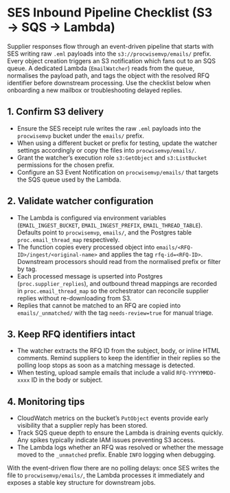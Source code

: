 # SES Inbound Pipeline Checklist (S3 → SQS → Lambda)

Supplier responses flow through an event-driven pipeline that starts with SES
writing raw `.eml` payloads into the `s3://procwisemvp/emails/` prefix. Every
object creation triggers an S3 notification which fans out to an SQS queue. A
dedicated Lambda (`EmailWatcher`) reads from the queue, normalises the payload
path, and tags the object with the resolved RFQ identifier before downstream
processing. Use the checklist below when onboarding a new mailbox or
troubleshooting delayed replies.

## 1. Confirm S3 delivery
- Ensure the SES receipt rule writes the raw `.eml` payloads into the
  `procwisemvp` bucket under the `emails/` prefix.
- When using a different bucket or prefix for testing, update the watcher
  settings accordingly or copy the files into `procwisemvp/emails/`.
- Grant the watcher’s execution role `s3:GetObject` and `s3:ListBucket`
  permissions for the chosen prefix.
- Configure an S3 Event Notification on `procwisemvp/emails/` that targets the
  SQS queue used by the Lambda.

## 2. Validate watcher configuration
- The Lambda is configured via environment variables (`EMAIL_INGEST_BUCKET`,
  `EMAIL_INGEST_PREFIX`, `EMAIL_THREAD_TABLE`). Defaults point to
  `procwisemvp`, `emails/`, and the Postgres table `proc.email_thread_map`
  respectively.
- The function copies every processed object into
  `emails/<RFQ-ID>/ingest/<original-name>` and applies the tag `rfq-id=<RFQ-ID>`.
  Downstream processors should read from the normalised prefix or filter by tag.
- Each processed message is upserted into Postgres (`proc.supplier_replies`),
  and outbound thread mappings are recorded in `proc.email_thread_map` so the
  orchestrator can reconcile supplier replies without re-downloading from S3.
- Replies that cannot be matched to an RFQ are copied into
  `emails/_unmatched/` with the tag `needs-review=true` for manual triage.

## 3. Keep RFQ identifiers intact
- The watcher extracts the RFQ ID from the subject, body, or inline HTML
  comments. Remind suppliers to keep the identifier in their replies so the
  polling loop stops as soon as a matching message is detected.
- When testing, upload sample emails that include a valid `RFQ-YYYYMMDD-xxxx` ID
  in the body or subject.

## 4. Monitoring tips
- CloudWatch metrics on the bucket’s `PutObject` events provide early visibility
  that a supplier reply has been stored.
- Track SQS queue depth to ensure the Lambda is draining events quickly. Any
  spikes typically indicate IAM issues preventing S3 access.
- The Lambda logs whether an RFQ was resolved or whether the message moved to
  the `_unmatched` prefix. Enable `INFO` logging when debugging.

With the event-driven flow there are no polling delays: once SES writes the
file to `procwisemvp/emails/`, the Lambda processes it immediately and exposes a
stable key structure for downstream jobs.
